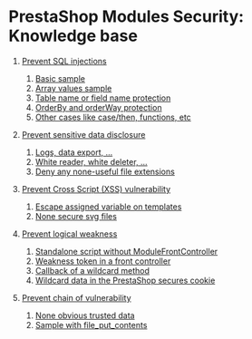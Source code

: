 # PrestaShop Modules Security: Knowledge base

1. [Prevent SQL injections](/sql_injections/sql_injections.md)
    1. [Basic sample](/sql_injections/sql_injections.md#basic-sample)
    2. [Array values sample](/sql_injections/sql_injections.md#array-values-sample)
    3. [Table name or field name protection](/sql_injections/sql_injections.md#table-name-or-field-name-protection)
    4. [OrderBy and orderWay protection](/sql_injections/sql_injections.md#orderby-and-orderway-protection)
    5. [Other cases like case/then, functions, etc](/sql_injections/sql_injections.md#other-cases-like-case/then,-functions,-etc)

2. [Prevent sensitive data disclosure]()
    1. [Logs, data export, …]()
    2. [White reader, white deleter, …]()
    3. [Deny any none-useful file extensions]()

3. [Prevent Cross Script (XSS) vulnerability]()
    1. [Escape assigned variable on templates]()
    2. [None secure svg files]()

4. [Prevent logical weakness]()
    1. [Standalone script without ModuleFrontController]()
    2. [Weakness token in a front controller]()
    3. [Callback of a wildcard method]()
    4. [Wildcard data in the PrestaShop secures cookie]()

5. [Prevent chain of vulnerability]()
    1. [None obvious trusted data]()
    2. [Sample with file_put_contents]()
